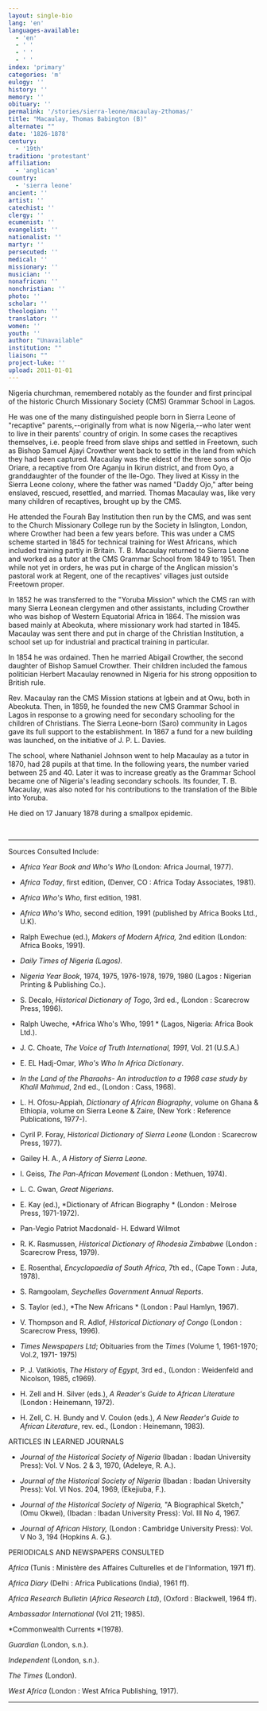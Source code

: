 ```yaml
---
layout: single-bio
lang: 'en'
languages-available:
  - 'en'
  - ' '
  - ' '
  - ' '
index: 'primary'
categories: 'm'
eulogy: ''
history: ''
memory: ''
obituary: ''
permalink: '/stories/sierra-leone/macaulay-2thomas/'
title: "Macaulay, Thomas Babington (B)"
alternate: ""
date: '1826-1878'
century:
  - '19th'
tradition: 'protestant'
affiliation:
  - 'anglican'
country:
  - 'sierra leone'
ancient: ''
artist: ''
catechist: ''
clergy: ''
ecumenist: ''
evangelist: ''
nationalist: ''
martyr: ''
persecuted: ''
medical: ''
missionary: ''
musician: ''
nonafrican: ''
nonchristian: ''
photo: ''
scholar: ''
theologian: ''
translator: ''
women: ''
youth: ''
author: "Unavailable"
institution: ""
liaison: ""
project-luke: ''
upload: 2011-01-01
---
```




Nigeria churchman, remembered notably as the founder and first principal of the historic Church Missionary Society (CMS) Grammar School in Lagos.

He was one of the many distinguished people born in Sierra Leone of "recaptive" parents,--originally from what is now Nigeria,--who later went to live in their parents' country of origin. In some cases the recaptives themselves, i.e. people freed from slave ships and settled in Freetown, such as Bishop Samuel Ajayi Crowther went back to settle in the land from which they had been captured. Macaulay was the eldest of the three sons of Ojo Oriare, a recaptive from Ore Aganju in Ikirun district, and from Oyo, a granddaughter of the founder of the Ile-Ogo. They lived at Kissy in the Sierra Leone colony, where the father was named "Daddy Ojo," after being enslaved, rescued, resettled, and married. Thomas Macaulay was, like very many children of recaptives, brought up by the CMS.

He attended the Fourah Bay Institution then run by the CMS, and was sent to the Church Missionary College run by the Society in Islington, London, where Crowther had been a few years before. This was under a CMS scheme started in 1845 for technical training for West Africans, which included training partly in Britain. T. B. Macaulay returned to Sierra Leone and worked as a tutor at the CMS Grammar School from 1849 to 1951. Then while not yet in orders, he was put in charge of the Anglican mission's pastoral work at Regent, one of the recaptives' villages just outside Freetown proper.

In 1852 he was transferred to the "Yoruba Mission" which the CMS ran with many Sierra Leonean clergymen and other assistants, including Crowther who was bishop of Western Equatorial Africa in 1864. The mission was based mainly at Abeokuta, where missionary work had started in 1845. Macaulay was sent there and put in charge of the Christian Institution, a school set up for industrial and practical training in particular.

In 1854 he was ordained. Then he married Abigail Crowther, the second daughter of Bishop Samuel Crowther. Their children included the famous politician Herbert Macaulay renowned in Nigeria for his strong opposition to British rule.

Rev. Macaulay ran the CMS Mission stations at Igbein and at Owu, both in Abeokuta. Then, in 1859, he founded the new CMS Grammar School in Lagos in response to a growing need for secondary schooling for the children of Christians.  The Sierra Leone-born (Saro) community in Lagos gave its full support to the establishment. In 1867 a fund for a new building was launched, on the initiative of J. P. L. Davies.

The school, where Nathaniel Johnson went to help Macaulay as a tutor in 1870, had 28 pupils at that time. In the following years, the number varied between 25 and 40. Later it was to increase greatly as the Grammar School became one of Nigeria's leading secondary schools. Its founder, T. B. Macaulay, was also noted for his contributions to the translation of the Bible into Yoruba.

He died on 17 January 1878 during a smallpox epidemic.

&nbsp;



---

Sources Consulted Include:

* *Africa Year Book and Who's Who*  (London: Africa Journal, 1977).

* *Africa Today*, first edition, (Denver, CO : Africa Today Associates, 1981).

* *Africa Who's Who*, first edition, 1981.

* *Africa Who's Who*, second edition, 1991 (published by Africa Books Ltd., U.K).

* Ralph Ewechue (ed.),  *Makers of Modern Africa,*  2nd edition  (London: Africa Books, 1991).

* *Daily Times of Nigeria (Lagos).*

* *Nigeria Year Book*, 1974, 1975, 1976-1978, 1979, 1980 (Lagos : Nigerian Printing &amp; Publishing Co.).

* S. Decalo, *Historical Dictionary of Togo*, 3rd ed., (London : Scarecrow Press, 1996).

* Ralph Uweche, *Africa Who's Who, 1991 *
(Lagos, Nigeria: Africa Book Ltd.).

* J. C. Choate, *The Voice of Truth International, 1991*,
Vol. 21 (U.S.A.)

* E. EL Hadj-Omar, *Who's Who In Africa Dictionary*.

* *In the Land of the Pharaohs- An introduction to a 1968 case study by
Khalil Mahmud*, 2nd ed., (London : Cass, 1968).

* L. H. Ofosu-Appiah, *Dictionary of African Biography*, volume on Ghana &amp; Ethiopia,
volume on Sierra Leone  &amp; Zaire, (New York : Reference Publications, 1977-).

* Cyril P. Foray, *Historical Dictionary of Sierra Leone* (London : Scarecrow Press, 1977).

* Gailey H. A., *A History of Sierra Leone*.

* I. Geiss, *The Pan-African Movement* (London : Methuen, 1974).

* L. C. Gwan, *Great Nigerians.*

* E. Kay (ed.), *Dictionary of African Biography * (London : Melrose Press, 1971-1972).

* Pan-Vegio Patriot Macdonald- H. Edward Wilmot

* R. K. Rasmussen, *Historical Dictionary of Rhodesia Zimbabwe* (London : Scarecrow Press, 1979).

* E. Rosenthal, *Encyclopaedia of South Africa*, 7th ed., (Cape Town : Juta, 1978).

* S. Ramgoolam, *Seychelles Government Annual Reports*.

* S. Taylor (ed.), *The New Africans * (London : Paul Hamlyn, 1967).

* V. Thompson and R. Adlof, *Historical Dictionary of Congo* (London : Scarecrow Press, 1996).

* *Times Newspapers Ltd*; Obituaries from the *Times* (Volume 1, 1961-1970;
Vol.2, 1971- 1975)

* P. J. Vatikiotis, *The History of Egypt*, 3rd ed., (London : Weidenfeld and Nicolson, 1985, c1969).

* H. Zell and H. Silver (eds.), *A Reader's Guide to African Literature* (London : Heinemann, 1972).

* H. Zell, C. H. Bundy and V. Coulon (eds.), *A New Reader's Guide to African Literature*, rev. ed., (London : Heinemann, 1983).

ARTICLES IN LEARNED JOURNALS

* *Journal of the Historical Society of Nigeria* (Ibadan : Ibadan University Press): Vol. V Nos. 2 &amp; 3, 1970,  (Adeleye, R. A.).

* *Journal of the Historical Society of Nigeria* (Ibadan : Ibadan University Press): Vol. VI Nos. 204, 1969,  (Ekejiuba, F.).

* *Journal of the Historical Society of Nigeria,* "A Biographical Sketch,"  (Omu Okwei), (Ibadan : Ibadan University Press): Vol. III No 4, 1967.

* *Journal of African History,* (London : Cambridge University Press): Vol. V No 3, 194 (Hopkins A. G.).

PERIODICALS AND NEWSPAPERS CONSULTED

*Africa* (Tunis : Ministère des Affaires Culturelles et de l'Information, 1971 ff).

*Africa Diary* (Delhi : Africa Publications (India), 1961 ff).

*Africa Research Bulletin* (*Africa Research Ltd*), (Oxford : Blackwell, 1964 ff).

*Ambassador International* (Vol 211; 1985).

*Commonwealth Currents *(1978).

*Guardian* (London, s.n.).

*Independent* (London, s.n.).

*The Times* (London).

*West Africa* (London : West Africa Publishing, 1917).

---